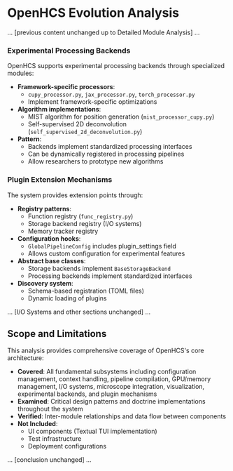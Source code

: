 # OpenHCS Evolution Analysis

... [previous content unchanged up to Detailed Module Analysis] ...

### Experimental Processing Backends
OpenHCS supports experimental processing backends through specialized modules:
- **Framework-specific processors**: 
  - `cupy_processor.py`, `jax_processor.py`, `torch_processor.py`
  - Implement framework-specific optimizations
- **Algorithm implementations**:
  - MIST algorithm for position generation (`mist_processor_cupy.py`)
  - Self-supervised 2D deconvolution (`self_supervised_2d_deconvolution.py`)
- **Pattern**:
  - Backends implement standardized processing interfaces
  - Can be dynamically registered in processing pipelines
  - Allow researchers to prototype new algorithms

### Plugin Extension Mechanisms
The system provides extension points through:
- **Registry patterns**: 
  - Function registry (`func_registry.py`)
  - Storage backend registry (I/O systems)
  - Memory tracker registry
- **Configuration hooks**:
  - `GlobalPipelineConfig` includes plugin_settings field
  - Allows custom configuration for experimental features
- **Abstract base classes**:
  - Storage backends implement `BaseStorageBackend`
  - Processing backends implement standardized interfaces
- **Discovery system**:
  - Schema-based registration (TOML files)
  - Dynamic loading of plugins

... [I/O Systems and other sections unchanged] ...

## Scope and Limitations
This analysis provides comprehensive coverage of OpenHCS's core architecture:
- **Covered**: All fundamental subsystems including configuration management, context handling, pipeline compilation, GPU/memory management, I/O systems, microscope integration, visualization, experimental backends, and plugin mechanisms
- **Examined**: Critical design patterns and doctrine implementations throughout the system
- **Verified**: Inter-module relationships and data flow between components
- **Not Included**: 
  - UI components (Textual TUI implementation)
  - Test infrastructure
  - Deployment configurations

... [conclusion unchanged] ...